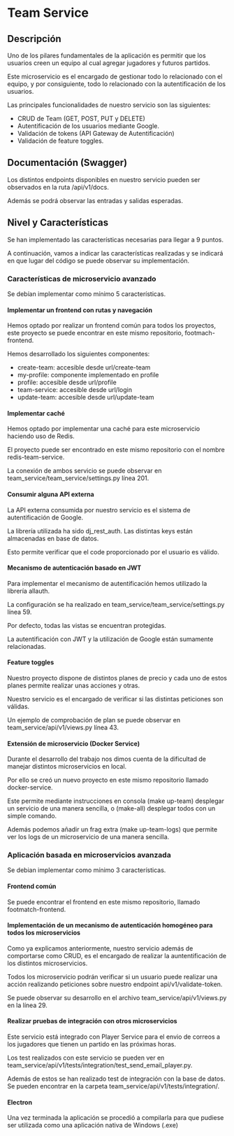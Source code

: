 # Team Service

## Descripción
Uno de los pilares fundamentales de la aplicación es permitir que los usuarios creen un
equipo al cual agregar jugadores y futuros partidos.

Este microservicio es el encargado de gestionar todo lo relacionado con el equipo, y
por consiguiente, todo lo relacionado con la autentificación de los usuarios.

Las principales funcionalidades de nuestro servicio son las siguientes:
- CRUD de Team (GET, POST, PUT y DELETE)
- Autentificación de los usuarios mediante Google.
- Validación de tokens (API Gateway de Autentificación)
- Validación de feature toggles.

## Documentación (Swagger)
Los distintos endpoints disponibles en nuestro servicio pueden ser observados
en la ruta /api/v1/docs.

Además se podrá observar las entradas y salidas esperadas.

## Nivel y Características
Se han implementado las características necesarias para llegar a 9 puntos.

A continuación, vamos a indicar las características realizadas y se indicará en que lugar
del código se puede observar su implementación.

### Características de microservicio avanzado
Se debían implementar como mínimo 5 características.

#### Implementar un frontend con rutas y navegación
Hemos optado por realizar un frontend común para todos los proyectos, este proyecto se puede encontrar 
en este mismo repositorio, footmach-frontend.

Hemos desarrollado los siguientes componentes:
- create-team: accesible desde url/create-team
- my-profile: componente implementado en profile
- profile: accesible desde url/profile
- team-service: accesible desde url/login
- update-team: accesible desde url/update-team

#### Implementar caché
Hemos optado por implementar una caché para este microservicio haciendo uso de Redis.

El proyecto puede ser encontrado en este mismo repositorio con el nombre redis-team-service.

La conexión de ambos servicio se puede observar en team_service/team_service/settings.py
línea 201.

#### Consumir alguna API externa
La API externa consumida por nuestro servicio es el sistema de autentificación
de Google.

La librería utilizada ha sido dj_rest_auth. Las distintas keys están almacenadas en base
de datos.

Esto permite verificar que el code proporcionado por el usuario es válido.

#### Mecanismo de autenticación basado en JWT
Para implementar el mecanismo de autentificación hemos utilizado la librería allauth.

La configuración se ha realizado en team_service/team_service/settings.py línea 59.

Por defecto, todas las vistas se encuentran protegidas.

La autentificación con JWT y la utilización de Google están sumamente relacionadas.

#### Feature toggles
Nuestro proyecto dispone de distintos planes de precio y cada uno de estos planes
permite realizar unas acciones y otras.

Nuestro servicio es el encargado de verificar si las distintas peticiones son válidas.

Un ejemplo de comprobación de plan se puede observar en team_service/api/v1/views.py
línea 43.

#### Extensión de microservicio (Docker Service)
Durante el desarrollo del trabajo nos dimos cuenta de la dificultad de manejar distintos microservicios
en local.

Por ello se creó un nuevo proyecto en este mismo repositorio llamado docker-service.

Este permite mediante instrucciones en consola (make up-team) desplegar un servicio
de una manera sencilla, o (make-all) desplegar todos con un simple comando.

Además podemos añadir un frag extra (make up-team-logs) que permite ver los logs
de un microservicio de una manera sencilla.

### Aplicación basada en microservicios avanzada
Se debian implementar como mínimo 3 características.

#### Frontend común
Se puede encontrar el frontend en este mismo repositorio, llamado footmatch-frontend.

#### Implementación de un mecanismo de autenticación homogéneo para todos los microservicios
Como ya explicamos anteriormente, nuestro servicio además de comportarse como CRUD, es el encargado
de realizar la auntentificación de los distintos microservicios.

Todos los microservicio podrán verificar si un usuario puede realizar una acción
realizando peticiones sobre nuestro endpoint api/v1/validate-token.

Se puede observar su desarrollo en el archivo team_service/api/v1/views.py en la 
línea 29.

#### Realizar pruebas de integración con otros microservicios
Este servicio está integrado con Player Service para el envio de correos a los jugadores
que tienen un partido en las próximas horas.

Los test realizados con este servicio se pueden ver en team_service/api/v1/tests/integration/test_send_email_player.py.

Además de estos se han realizado test de integración con la base de datos. Se pueden encontrar
en la carpeta team_service/api/v1/tests/integration/.

#### Electron
Una vez terminada la aplicación se procedió a compilarla para que pudiese ser utilizada
como una aplicación nativa de Windows (.exe)
